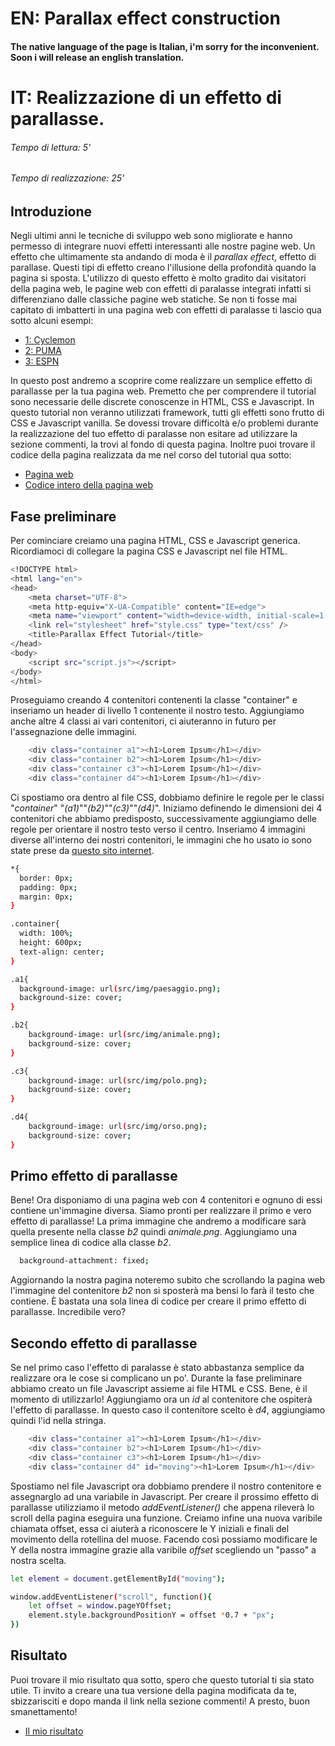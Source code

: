 # EN: Parallax effect construction 
#### The native language of the page is Italian, i'm sorry for the inconvenient. Soon i will release an english translation.

# IT: Realizzazione di un effetto di parallasse.

###### Tempo di lettura: 5'
###### Tempo di realizzazione: 25'

## Introduzione

Negli ultimi anni le tecniche di sviluppo web sono migliorate e hanno permesso di integrare nuovi effetti interessanti alle nostre pagine web.
Un effetto che ultimamente sta andando di moda è il _parallax effect_, effetto di parallase. Questi tipi di effetto creano l'illusione della profondità quando la pagina si sposta. 
L'utilizzo di questo effetto è molto gradito dai visitatori della pagina web, le pagine web con effetti di paralasse integrati infatti si differenziano dalle classiche pagine web statiche.
Se non ti fosse mai capitato di imbatterti in una pagina web con effetti di paralasse ti lascio qua sotto alcuni esempi:

- <a href="http://cyclemon.com/" target="_blank">1: Cyclemon</a>
- <a href="http://portfolio.theflock.com/puma_mobium/" target="_blank">2: PUMA</a>
- <a href="http://www.espn.com/espn/eticket/story?page=Dock-Ellis" target="_blank">3: ESPN</a>


In questo post andremo a scoprire come realizzare un semplice effetto di parallasse per la tua pagina web. Premetto che per comprendere il tutorial sono necessarie delle discrete conoscenze in HTML, CSS e Javascript. In questo tutorial non veranno utilizzati framework, tutti gli effetti sono frutto di CSS e Javascript vanilla. Se dovessi trovare difficoltà e/o problemi durante la realizzazione del tuo effetto di paralasse non esitare ad utilizzare la sezione commenti, la trovi al fondo di questa pagina. Inoltre puoi trovare il codice della pagina realizzata da me nel corso del tutorial qua sotto:

- <a href="https://bit.ly/parallax_effect_tutorial" target="_blank">Pagina web</a>
- <a href="https://github.com/Alexandru-Chindris/parallax_effect_tutorial" target="_blank">Codice intero della pagina web</a>



## Fase preliminare

Per cominciare creiamo una pagina HTML, CSS e Javascript generica. Ricordiamoci di collegare la pagina CSS e Javascript nel file HTML.

```bash
<!DOCTYPE html>
<html lang="en">
<head>
    <meta charset="UTF-8">
    <meta http-equiv="X-UA-Compatible" content="IE=edge">
    <meta name="viewport" content="width=device-width, initial-scale=1.0">
    <link rel="stylesheet" href="style.css" type="text/css" />
    <title>Parallax Effect Tutorial</title>
</head>
<body>
    <script src="script.js"></script> 
</body>
</html>
```

Proseguiamo creando 4 contenitori contenenti la classe "container" e inseriamo un header di livello 1 contenente il nostro testo. Aggiungiamo anche altre 4 classi ai vari contenitori, ci aiuteranno in futuro per l'assegnazione delle immagini.

```bash
    <div class="container a1"><h1>Lorem Ipsum</h1></div>
    <div class="container b2"><h1>Lorem Ipsum</h1></div>
    <div class="container c3"><h1>Lorem Ipsum</h1></div>
    <div class="container d4"><h1>Lorem Ipsum</h1></div>
```

Ci spostiamo ora dentro al file CSS, dobbiamo definire le regole per le classi "_container_" "_(a1)_""_(b2)_""_(c3)_""_(d4)_". Iniziamo definendo le dimensioni dei 4 contenitori che abbiamo predisposto, successivamente aggiungiamo delle regole per orientare il nostro testo verso il centro. Inseriamo 4 immagini diverse all'interno dei nostri contenitori, le immagini che ho usato io sono state prese da [questo sito internet](https://www.pexels.com/it-it/).

```bash
*{
  border: 0px;
  padding: 0px;
  margin: 0px;
}

.container{
  width: 100%;
  height: 600px;
  text-align: center;
}

.a1{
  background-image: url(src/img/paesaggio.png);
  background-size: cover;
}

.b2{
    background-image: url(src/img/animale.png);
    background-size: cover;
}

.c3{
    background-image: url(src/img/polo.png);
    background-size: cover;
}

.d4{
    background-image: url(src/img/orso.png);
    background-size: cover;
}

```

## Primo effetto di parallasse 

Bene! Ora disponiamo di una pagina web con 4 contenitori e ognuno di essi contiene un'immagine diversa. Siamo pronti per realizzare il primo e vero effetto di parallasse!
La prima immagine che andremo a modificare sarà quella presente nella classe _b2_ quindi _animale.png_. Aggiungiamo una semplice linea di codice alla classe _b2_.

```bash
  background-attachment: fixed;
```
Aggiornando la nostra pagina noteremo subito che scrollando la pagina web l'immagine del contenitore _b2_ non si sposterà ma bensi lo farà il testo che contiene. È bastata una sola linea di codice per creare il primo effetto di parallasse. Incredibile vero?


## Secondo effetto di parallasse 

Se nel primo caso l'effetto di paralasse è stato abbastanza semplice da realizzare ora le cose si complicano un po'.
Durante la fase preliminare abbiamo creato un file Javascript assieme ai file HTML e CSS. Bene, è il momento di utilizzarlo!
Aggiungiamo ora un _id_ al contenitore che ospiterà l'effetto di parallasse. In questo caso il contenitore scelto è _d4_, aggiungiamo quindi l'id nella stringa.

```bash
    <div class="container a1"><h1>Lorem Ipsum</h1></div>
    <div class="container b2"><h1>Lorem Ipsum</h1></div>
    <div class="container c3"><h1>Lorem Ipsum</h1></div>
    <div class="container d4" id="moving"><h1>Lorem Ipsum</h1></div>
```

Spostiamo nel file Javascript ora dobbiamo prendere il nostro contenitore e assegnarglo ad una variabile in Javascript. Per creare il prossimo effetto di parallasse utilizziamo il metodo _addEventListener()_ che appena rileverà lo scroll della pagina eseguira una funzione. Creiamo infine una nuova varibile chiamata offset, essa ci aiuterà a riconoscere le Y iniziali e finali del movimento della rotellina del muose. Facendo così possiamo modificare le Y della nostra immagine grazie alla varibile _offset_ scegliendo un "passo" a nostra scelta.

```bash
let element = document.getElementById("moving");

window.addEventListener("scroll", function(){
    let offset = window.pageYOffset;
    element.style.backgroundPositionY = offset *0.7 + "px";
})

```

## Risultato

Puoi trovare il mio risultato qua sotto, spero che questo tutorial ti sia stato utile. Ti invito a creare una tua versione della pagina modificata da te, sbizzarisciti e dopo manda il link nella sezione commenti! A presto, buon smanettamento!

- <a href="https://bit.ly/parallax_effect_tutorial" target="_blank">Il mio risultato</a>




